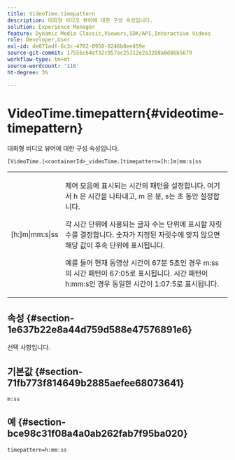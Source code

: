 ```yaml
---
title: VideoTime.timepattern
description: 대화형 비디오 뷰어에 대한 구성 속성입니다.
solution: Experience Manager
feature: Dynamic Media Classic,Viewers,SDK/API,Interactive Videos
role: Developer,User
exl-id: de071adf-6c3c-4702-8950-8246b8ee459e
source-git-commit: 17556c64af32c957ac25312e2a3288a8d86b5679
workflow-type: tm+mt
source-wordcount: '116'
ht-degree: 3%

---
```


# VideoTime.timepattern{#videotime-timepattern}

대화형 비디오 뷰어에 대한 구성 속성입니다.

`[VideoTime.|<containerId>_videoTime.]timepattern=[h:]m|mm:s|ss`

<table id="table_441553CD34C94A58A9D7CBF772DEDDB6"> 
 <tbody> 
  <tr> 
   <td colname="col1"> <p> <span class="codeph"> [h:]m|mm:s|ss</span> </p> </td> 
   <td colname="col2"> <p> 제어 모음에 표시되는 시간의 패턴을 설정합니다. 여기서 <span class="codeph"> h</span> 은 시간을 나타내고, <span class="codeph"> m</span> 은 분, <span class="codeph"> s</span>는 초 동안 설정합니다. </p> <p>각 시간 단위에 사용되는 글자 수는 단위에 표시할 자릿수를 결정합니다. 숫자가 지정된 자릿수에 맞지 않으면 해당 값이 후속 단위에 표시됩니다. </p> <p>예를 들어 현재 동영상 시간이 67분 5초인 경우 <span class="codeph"> m:ss</span>의 시간 패턴이 67:05로 표시됩니다. 시간 패턴이 <span class="codeph"> h:mm:s</span>인 경우 동일한 시간이 1:07:5로 표시됩니다. </p> </td> 
  </tr> 
 </tbody> 
</table>

## 속성 {#section-1e637b22e8a44d759d588e47576891e6}

선택 사항입니다.

## 기본값 {#section-71fb773f814649b2885aefee68073641}

`m:ss`

## 예 {#section-bce98c31f08a4a0ab262fab7f95ba020}

```
timepattern=h:mm:ss
```
